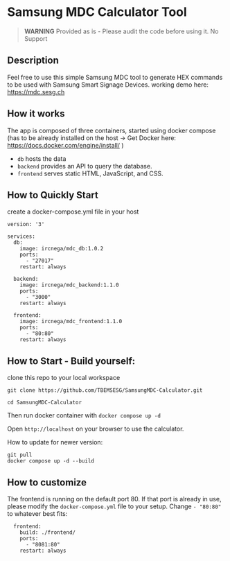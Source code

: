 # Samsung MDC Calculator Tool

> **WARNING**
Provided as is - Please audit the code before using it.
No Support

## Description
Feel free to use this simple Samsung MDC tool to generate HEX commands to be used with Samsung Smart Signage Devices.
working demo here: https://mdc.sesg.ch 

## How it works
The app is composed of three containers, started using docker compose (has to be already installed on the host -> Get Docker here: https://docs.docker.com/engine/install/ )

- `db` hosts the data
- `backend` provides an API to query the database.
- `frontend` serves static HTML, JavaScript, and CSS. 

## How to Quickly Start
create a docker-compose.yml file in your host
```
version: '3'

services:
  db:
    image: ircnega/mdc_db:1.0.2
    ports:
      - "27017"
    restart: always

  backend:
    image: ircnega/mdc_backend:1.1.0
    ports:
      - "3000"
    restart: always

  frontend:
    image: ircnega/mdc_frontend:1.1.0
    ports:
      - "80:80"
    restart: always

```


## How to Start - Build yourself: 
clone this repo to your local workspace
````
git clone https://github.com/TBEMSESG/SamsungMDC-Calculator.git

cd SamsungMDC-Calculator
````
Then run docker container with `docker compose up -d`

Open `http://localhost` on your browser to use the calculator.

How to update for newer version: 
````
git pull
docker compose up -d --build
````

## How to customize
The frontend is running on the default port 80. If that port is already in use, please modify the `docker-compose.yml` file to your setup. Change `- "80:80"` to whatever best fits:

```
  frontend:
    build: ./frontend/
    ports:
      - "8081:80"
    restart: always
    
```
